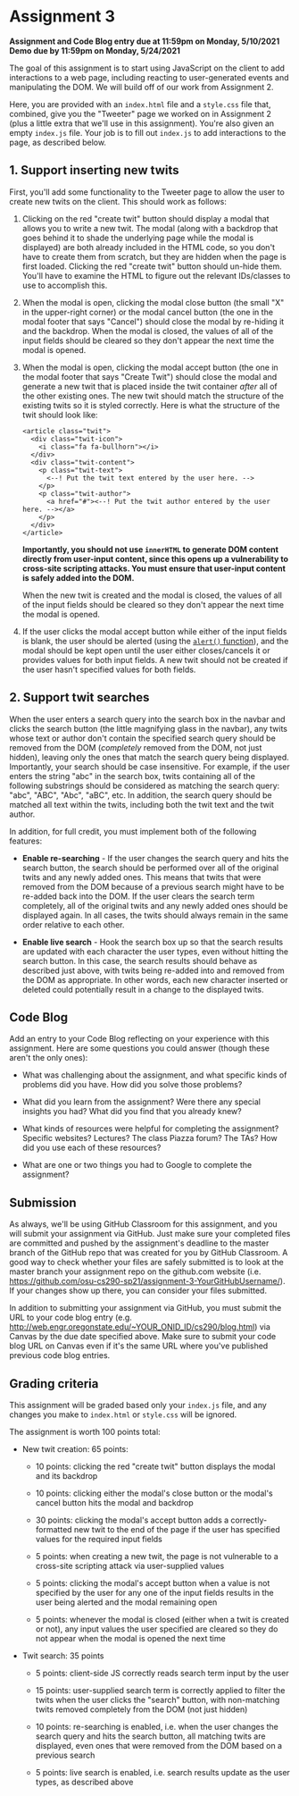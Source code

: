 # Assignment 3

**Assignment and Code Blog entry due at 11:59pm on Monday, 5/10/2021**<br />
**Demo due by 11:59pm on Monday, 5/24/2021**

The goal of this assignment is to start using JavaScript on the client to add interactions to a web page, including reacting to user-generated events and manipulating the DOM.  We will build off of our work from Assignment 2.

Here, you are provided with an `index.html` file and a `style.css` file that, combined, give you the "Tweeter" page we worked on in Assignment 2 (plus a little extra that we'll use in this assignment).  You're also given an empty `index.js` file.  Your job is to fill out `index.js` to add interactions to the page, as described below.

## 1. Support inserting new twits

First, you'll add some functionality to the Tweeter page to allow the user to create new twits on the client.  This should work as follows:

1. Clicking on the red "create twit" button should display a modal that allows you to write a new twit.  The modal (along with a backdrop that goes behind it to shade the underlying page while the modal is displayed) are both already included in the HTML code, so you don't have to create them from scratch, but they are hidden when the page is first loaded.  Clicking the red "create twit" button should un-hide them.  You'll have to examine the HTML to figure out the relevant IDs/classes to use to accomplish this.

2. When the modal is open, clicking the modal close button (the small "X" in the upper-right corner) or the modal cancel button (the one in the modal footer that says "Cancel") should close the modal by re-hiding it and the backdrop.  When the modal is closed, the values of all of the input fields should be cleared so they don't appear the next time the modal is opened.

3. When the modal is open, clicking the modal accept button (the one in the modal footer that says "Create Twit") should close the modal and generate a new twit that is placed inside the twit container *after* all of the other existing ones.  The new twit should match the structure of the existing twits so it is styled correctly.  Here is what the structure of the twit should look like:

    ```
    <article class="twit">
      <div class="twit-icon">
        <i class="fa fa-bullhorn"></i>
      </div>
      <div class="twit-content">
        <p class="twit-text">
          <--! Put the twit text entered by the user here. -->
        </p>
        <p class="twit-author">
          <a href="#"><--! Put the twit author entered by the user here. --></a>
        </p>
      </div>
    </article>
    ```

    **Importantly, you should not use `innerHTML` to generate DOM content directly from user-input content, since this opens up a vulnerability to cross-site scripting attacks. You must ensure that user-input content is safely added into the DOM.**

    When the new twit is created and the modal is closed, the values of all of the input fields should be cleared so they don't appear the next time the modal is opened.

4. If the user clicks the modal accept button while either of the input fields is blank, the user should be alerted (using the [`alert()` function](https://developer.mozilla.org/en-US/docs/Web/API/Window/alert)), and the modal should be kept open until the user either closes/cancels it or provides values for both input fields.  A new twit should not be created if the user hasn't specified values for both fields.

## 2. Support twit searches

When the user enters a search query into the search box in the navbar and clicks the search button (the little magnifying glass in the navbar), any twits whose text or author don't contain the specified search query should be removed from the DOM (*completely* removed from the DOM, not just hidden), leaving only the ones that match the search query being displayed.  Importantly, your search should be case insensitive.  For example, if the user enters the string "abc" in the search box, twits containing all of the following substrings should be considered as matching the search query: "abc", "ABC", "Abc", "aBC", etc.  In addition, the search query should be matched all text within the twits, including both the twit text and the twit author.

In addition, for full credit, you must implement both of the following features:

  * **Enable re-searching** - If the user changes the search query and hits the search button, the search should be performed over all of the original twits and any newly added ones.  This means that twits that were removed from the DOM because of a previous search might have to be re-added back into the DOM.  If the user clears the search term completely, all of the original twits and any newly added ones should be displayed again.  In all cases, the twits should always remain in the same order relative to each other.

  * **Enable live search** - Hook the search box up so that the search results are updated with each character the user types, even without hitting the search button.  In this case, the search results should behave as described just above, with twits being re-added into and removed from the DOM as appropriate.  In other words, each new character inserted or deleted could potentially result in a change to the displayed twits.

## Code Blog

Add an entry to your Code Blog reflecting on your experience with this assignment.  Here are some questions you could answer (though these aren't the only ones):

  * What was challenging about the assignment, and what specific kinds of problems did you have.  How did you solve those problems?

  * What did you learn from the assignment?  Were there any special insights you had?  What did you find that you already knew?

  * What kinds of resources were helpful for completing the assignment?  Specific websites?  Lectures?  The class Piazza forum?  The TAs?  How did you use each of these resources?

  * What are one or two things you had to Google to complete the assignment?

## Submission

As always, we'll be using GitHub Classroom for this assignment, and you will submit your assignment via GitHub.  Just make sure your completed files are committed and pushed by the assignment's deadline to the master branch of the GitHub repo that was created for you by GitHub Classroom.  A good way to check whether your files are safely submitted is to look at the master branch your assignment repo on the github.com website (i.e. https://github.com/osu-cs290-sp21/assignment-3-YourGitHubUsername/). If your changes show up there, you can consider your files submitted.

In addition to submitting your assignment via GitHub, you must submit the URL to your code blog entry (e.g. http://web.engr.oregonstate.edu/~YOUR_ONID_ID/cs290/blog.html) via Canvas by the due date specified above.  Make sure to submit your code blog URL on Canvas even if it's the same URL where you've published previous code blog entries.

## Grading criteria

This assignment will be graded based only your `index.js` file, and any changes you make to `index.html` or `style.css` will be ignored.

The assignment is worth 100 points total:

  * New twit creation: 65 points:

    * 10 points: clicking the red "create twit" button displays the modal and its backdrop

    * 10 points: clicking either the modal's close button or the modal's cancel button hits the modal and backdrop

    * 30 points: clicking the modal's accept button adds a correctly-formatted new twit to the end of the page if the user has specified values for the required input fields

    * 5 points: when creating a new twit, the page is not vulnerable to a cross-site scripting attack via user-supplied values

    * 5 points: clicking the modal's accept button when a value is not specified by the user for any one of the input fields results in the user being alerted and the modal remaining open

    * 5 points: whenever the modal is closed (either when a twit is created or not), any input values the user specified are cleared so they do not appear when the modal is opened the next time

  * Twit search: 35 points

    * 5 points: client-side JS correctly reads search term input by the user

    * 15 points: user-supplied search term is correctly applied to filter the twits when the user clicks the "search" button, with non-matching twits removed completely from the DOM (not just hidden)

    * 10 points: re-searching is enabled, i.e. when the user changes the search query and hits the search button, all matching twits are displayed, even ones that were removed from the DOM based on a previous search

    * 5 points: live search is enabled, i.e. search results update as the user types, as described above
